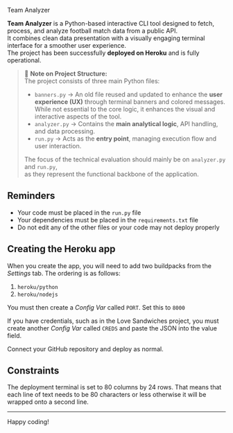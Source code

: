 Team Analyzer

**Team Analyzer** is a Python-based interactive CLI tool designed to fetch, process, and analyze football match data from a public API.  
It combines clean data presentation with a visually engaging terminal interface for a smoother user experience.  
The project has been successfully **deployed on Heroku** and is fully operational.

> 🧾 **Note on Project Structure:**  
> The project consists of three main Python files:
> - `banners.py` → An old file reused and updated to enhance the **user experience (UX)** through terminal banners and colored messages.  
While not essential to the core logic, it enhances the visual and interactive aspects of the tool.  
> - `analyzer.py` → Contains the **main analytical logic**, API handling, and data processing.  
> - `run.py` → Acts as the **entry point**, managing execution flow and user interaction.
>
> The focus of the technical evaluation should mainly be on `analyzer.py` and `run.py`,  
> as they represent the functional backbone of the application.

## Reminders

- Your code must be placed in the `run.py` file
- Your dependencies must be placed in the `requirements.txt` file
- Do not edit any of the other files or your code may not deploy properly

## Creating the Heroku app

When you create the app, you will need to add two buildpacks from the _Settings_ tab. The ordering is as follows:

1. `heroku/python`
2. `heroku/nodejs`

You must then create a _Config Var_ called `PORT`. Set this to `8000`

If you have credentials, such as in the Love Sandwiches project, you must create another _Config Var_ called `CREDS` and paste the JSON into the value field.

Connect your GitHub repository and deploy as normal.

## Constraints

The deployment terminal is set to 80 columns by 24 rows. That means that each line of text needs to be 80 characters or less otherwise it will be wrapped onto a second line.

---

Happy coding!
